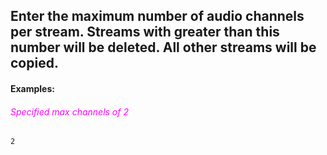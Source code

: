 
Enter the maximum number of audio channels per stream.  Streams with greater than this
number will be deleted.  All other streams will be copied.
---

#### Examples:

###### <span style="color:magenta">Specified max channels of 2</span>
```
2
```
